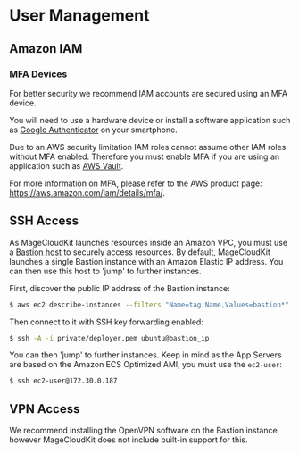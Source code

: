 # User Management

## Amazon IAM

### MFA Devices

For better security we recommend IAM accounts are secured using an MFA device.

You will need to use a hardware device or install a software application such as [Google Authenticator][1] on your smartphone.

Due to an AWS security limitation IAM roles cannot assume other IAM roles without MFA enabled. Therefore you must enable MFA
if you are using an application such as [AWS Vault][2].

For more information on MFA, please refer to the AWS product page: https://aws.amazon.com/iam/details/mfa/.

## SSH Access

As MageCloudKit launches resources inside an Amazon VPC, you must use a [Bastion host](https://docs.aws.amazon.com/quickstart/latest/linux-bastion/architecture.html)
to securely access resources. By default, MageCloudKit launches a single Bastion instance with an Amazon Elastic IP
address. You can then use this host to 'jump' to further instances.

First, discover the public IP address of the Bastion instance:

```bash
$ aws ec2 describe-instances --filters "Name=tag:Name,Values=bastion*" --query 'Reservations[].Instances[].[PublicDnsName, PublicIpAddress]' --output table
```

Then connect to it with SSH key forwarding enabled: 

```bash
$ ssh -A -i private/deployer.pem ubuntu@bastion_ip
```

You can then 'jump' to further instances. Keep in mind as the App Servers are based on the Amazon ECS Optimized AMI,
you must use the `ec2-user`:

```bash
$ ssh ec2-user@172.30.0.187
```

## VPN Access

We recommend installing the OpenVPN software on the Bastion instance, however MageCloudKit does not include
built-in support for this.

[1]: https://support.google.com/accounts/answer/1066447
[2]: https://github.com/99designs/aws-vault
